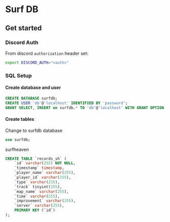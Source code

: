 # Surf DB

## Get started

### Discord Auth

From discord `authorization` header set:

```bash
export DISCORD_AUTH="<auth>"
```

### SQL Setup

#### Create database and user

```sql
CREATE DATABASE surfdb;
CREATE USER 'db'@'localhost' IDENTIFIED BY 'password';
GRANT SELECT, INSERT on surfdb.* TO 'db'@'localhost' WITH GRANT OPTION;
```

#### Create tables

Change to surfdb database

```sql
use surfdb;
```

surfheaven

```sql
CREATE TABLE `records_sh` (
    `id` varchar(255) NOT NULL,
    `timestamp` timestamp,
    `player_name` varchar(255),
    `player_id` varchar(255),
    `type` varchar(255),
    `track` tinyint(255),
    `map_name` varchar(255),
    `time` varchar(255),
    `improvement` varchar(255),
    `server` varchar(255),
    PRIMARY KEY (`id`)
);
```
